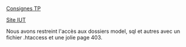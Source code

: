[Consignes TP](https://people.irisa.fr/Nicolas.Le_Sommer/ens/M3104/tps/)

[Site IUT](http://m3104.iut-info-vannes.net/m3104_24/)

Nous avons restreint l'accès aux dossiers model, sql et autres avec un fichier .htaccess et une jolie page 403.